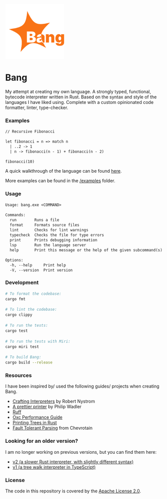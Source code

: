 <img src="./logo.svg" height="175px">

# Bang

My attempt at creating my own language. A strongly typed, functional, bytecode interpreter written in Rust. Based on the syntax and style of the languages I have liked using. Complete with a custom opinionated code formatter, linter, type-checker.

### Examples

```bang
// Recursive Fibonacci

let fibonacci = n => match n
  | ..2 -> 1
  | n -> fibonacci(n - 1) + fibonacci(n - 2)

fibonacci(10)
```

A quick walkthrough of the language can be found [here](/examples/syntax.bang).

More examples can be found in the [/examples](./examples/) folder.

### Usage

```
Usage: bang.exe <COMMAND>

Commands:
  run        Runs a file
  format     Formats source files
  lint       Checks for lint warnings
  typecheck  Checks the file for type errors
  print      Prints debugging information
  lsp        Run the language server
  help       Print this message or the help of the given subcommand(s)

Options:
  -h, --help     Print help
  -V, --version  Print version
```

### Development

```sh
# To format the codebase:
cargo fmt

# To lint the codebase:
cargo clippy

# To run the tests:
cargo test

# To run the tests with Miri:
cargo miri test

# To build Bang:
cargo build --release
```

### Resources

I have been inspired by/ used the following guides/ projects when creating Bang.

- [Crafting Interpreters](https://craftinginterpreters.com/) by Robert Nystrom
- [A prettier printer](https://homepages.inf.ed.ac.uk/wadler/papers/prettier/prettier.pdf) by Philip Wadler
- [Ruff](https://github.com/astral-sh/ruff)
- [Oxc Performance Guide](https://oxc-project.github.io/docs/learn/performance.html)
- [Printing Trees in Rust](https://www.georgevreilly.com/blog/2023/01/24/TreeInRust2PrintingTrees.html)
- [Fault Tolerant Parsing](https://chevrotain.io/docs/tutorial/step4_fault_tolerance.html) from Chevrotain

### Looking for an older version?

I am no longer working on previous versions, but you can find them here:

- [v2 (a slower Rust interpreter, with slightly different syntax)](https://github.com/brownben/bang2)
- [v1 (a tree walk interpreter in TypeScript)](https://github.com/brownben/bang/releases/tag/JS)

### License

The code in this repository is covered by the [Apache License 2.0](./LICENSE).

